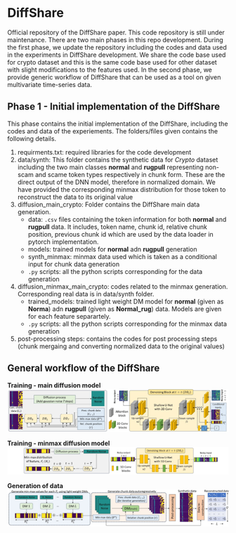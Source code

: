 # DiffShare
Official repository of the DiffShare paper. This code repository is still under maintenance. There are two main phases in this repo development. During the first phase, we update the repository including the codes and data used in the experiments in DiffShare development. We share the code base used for crypto dataset and this is the same code base used for other dataset with slight modifications to the features used. In the second phase, we provide generic workflow of DiffShare that can be used as a tool on given multivariate time-series data. 

## Phase 1 - Initial implementation of the DiffShare
This phase contains the initial implementation of the DiffShare, including the codes and data of the experiements. The folders/files given contains the following details.

1. requirments.txt: required libraries for the code development
2. data/synth: This folder contains the synthetic data for *Crypto* dataset including the two main classes **normal** and **rugpull** representing non-scam and scame token types respectively in chunk form. These are the direct output of the DNN model, therefore in normalized domain. We have provided the corresponding minmax distribution for those token to reconstruct the data to its original value
3. diffusion\_main\_crypto: Folder contains the DiffShare main data generation.
   - data: `.csv` files containing the token information for both **normal** and **rugpull** data. It includes, token name, chunk id, relative chunk position, previous chunk id which are used by the data loader in pytorch implementation.
   - models: trained models for **normal** adn **rugpull** generation
   - synth\_minmax: minmax data used which is taken as a conditional input for chunk data generation
   - `.py` scripts: all the python scripts corresponding for the data generation
4. diffusion\_minmax\_main\_crypto: codes related to the minmax generation. Corresponding real data is in data/synth folder.
   - trained\_models: trained light weight DM model for **normal** (given as **Norma**) adn **rugpull** (given as **Normal\_rug**) data. Models are given for each feature separartely.
   - `.py` scripts: all the python scripts corresponding for the minmax data generation
5. post-processing steps: contains the codes for post processing steps (chunk mergaing and converting normalized data to the original values)

## General workflow of the DiffShare

**Training - main diffusion model**
![Training process of main diffusion model](images/train-main-dm.jpg)

**Training - minmax diffusion model**
![Training process of minmax diffusion model](images/train-minmax-dm.jpg)

**Generation of data**
![Generation of data](images/generation.jpg)
    
